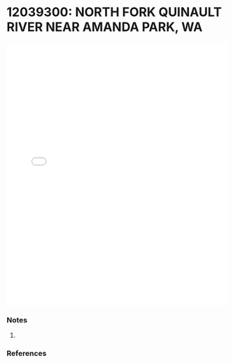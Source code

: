 # 12039300: NORTH FORK QUINAULT RIVER NEAR AMANDA PARK, WA

<iframe src="/_static/stations/12039300_fdc.html" width="100%" height="600" frameborder="0"></iframe>

### Notes
1. 

### References

